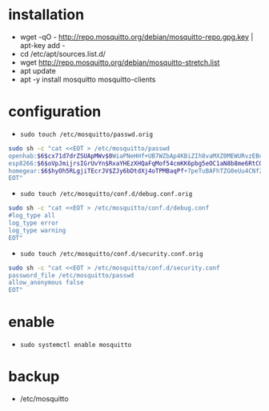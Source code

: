 # installation
 - wget -qO - http://repo.mosquitto.org/debian/mosquitto-repo.gpg.key | apt-key add -
 - cd /etc/apt/sources.list.d/
 - wget http://repo.mosquitto.org/debian/mosquitto-stretch.list
 - apt update
 - apt -y install mosquitto mosquitto-clients

# configuration
 - `sudo touch /etc/mosquitto/passwd.orig`
```bash
sudo sh -c "cat <<EOT > /etc/mosquitto/passwd
openhab:$6$cx71d7drZSUApMWv$0WiaPNeHHf+UB7WZbAp4KBiZIh8vaMXZ0MEWURvzEBo/mzOnrjoR9YMr0+bqoShp23yciFTLttrOXonPMJ1ttQ==
esp8266:$6$oVpJmijrsIGrUvYn$RxaYHEzXHQaFqMof54cmKK6pbg5eOC1aN8b8me6RtCQcZh0Myznxgz/2rXO51r2CQ4FIseBY1Jn4PhvzPeV9sw==
homegear:$6$hyOh5RLgjiTEcrJV$ZJy6bDtdXj4oTPMBaqPf+7peTuBAFhTZG0eUu4CNfZxoH8Aj5mxU4L36OB6Z52RWv5bQ3Gxb3qg+jvBzqa5Edw==
EOT"
```
 - `sudo touch /etc/mosquitto/conf.d/debug.conf.orig`
```bash
sudo sh -c "cat <<EOT > /etc/mosquitto/conf.d/debug.conf
#log_type all
log_type error
log_type warning
EOT"
```
 - `sudo touch /etc/mosquitto/conf.d/security.conf.orig`
```bash
sudo sh -c "cat <<EOT > /etc/mosquitto/conf.d/security.conf
password_file /etc/mosquitto/passwd
allow_anonymous false
EOT"
```

# enable
 - `sudo systemctl enable mosquitto`

# backup
 - /etc/mosquitto
